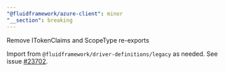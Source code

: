 ```yaml
---
"@fluidframework/azure-client": minor
"__section": breaking
---
```

Remove ITokenClaims and ScopeType re-exports

Import from `@fluidframework/driver-definitions/legacy` as needed. See issue [#23702](https://github.com/microsoft/FluidFramework/issues/23702).
